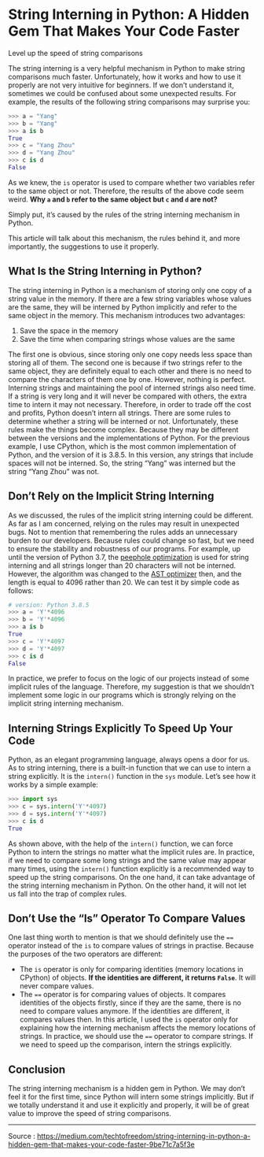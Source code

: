 # String Interning in Python: A Hidden Gem That Makes Your Code Faster
Level up the speed of string comparisons

The string interning is a very helpful mechanism in Python to make string comparisons much faster. Unfortunately, how it works and how to use it properly are not very intuitive for beginners. If we don’t understand it, sometimes we could be confused about some unexpected results.
For example, the results of the following string comparisons may surprise you:

```python
>>> a = "Yang"
>>> b = "Yang"
>>> a is b
True
>>> c = "Yang Zhou"
>>> d = "Yang Zhou"
>>> c is d
False
```

As we knew, the `is` operator is used to compare whether two variables refer to the same object or not. Therefore, the results of the above code seem weird. **Why `a` and `b` refer to the same object but `c` and `d` are not?**

Simply put, it’s caused by the rules of the string interning mechanism in Python.

This article will talk about this mechanism, the rules behind it, and more importantly, the suggestions to use it properly.

## What Is the String Interning in Python?
The string interning in Python is a mechanism of storing only one copy of a string value in the memory. If there are a few string variables whose values are the same, they will be interned by Python implicitly and refer to the same object in the memory.
This mechanism introduces two advantages:
1. Save the space in the memory
1. Save the time when comparing strings whose values are the same

The first one is obvious, since storing only one copy needs less space than storing all of them.
The second one is because if two strings refer to the same object, they are definitely equal to each other and there is no need to compare the characters of them one by one.
However, nothing is perfect. Interning strings and maintaining the pool of interned strings also need time. If a string is very long and it will never be compared with others, the extra time to intern it may not necessary.
Therefore, in order to trade off the cost and profits, Python doesn’t intern all strings. There are some rules to determine whether a string will be interned or not.
Unfortunately, these rules make the things become complex. Because they may be different between the versions and the implementations of Python.
For the previous example, I use CPython, which is the most common implementation of Python, and the version of it is 3.8.5. In this version, any strings that include spaces will not be interned. So, the string “Yang” was interned but the string “Yang Zhou” was not.

## Don’t Rely on the Implicit String Interning
As we discussed, the rules of the implicit string interning could be different. As far as I am concerned, relying on the rules may result in unexpected bugs. Not to mention that remembering the rules adds an unnecessary burden to our developers. Because rules could change so fast, but we need to ensure the stability and robustness of our programs.
For example, up until the version of Python 3.7, the [peephole optimization](https://github.com/python/cpython/blob/0f21fe6155227d11dc02bd3ef3b061de4ecea445/Python/peephole.c) is used for string interning and all strings longer than 20 characters will not be interned. However, the algorithm was changed to the [AST optimizer](https://github.com/python/cpython/blob/3.7/Python/ast_opt.c) then, and the length is equal to 4096 rather than 20.
We can test it by simple code as follows:

```python
# version: Python 3.8.5
>>> a = 'Y'*4096
>>> b = 'Y'*4096
>>> a is b
True
>>> c = 'Y'*4097
>>> d = 'Y'*4097
>>> c is d
False
```

In practice, we prefer to focus on the logic of our projects instead of some implicit rules of the language. Therefore, my suggestion is that we shouldn’t implement some logic in our programs which is strongly relying on the implicit string interning mechanism.

## Interning Strings Explicitly To Speed Up Your Code
Python, as an elegant programming language, always opens a door for us. As to string interning, there is a built-in function that we can use to intern a string explicitly. It is the `intern()` function in the `sys` module.
Let’s see how it works by a simple example:

```python
>>> import sys
>>> c = sys.intern('Y'*4097)
>>> d = sys.intern('Y'*4097)
>>> c is d
True
```

As shown above, with the help of the `intern()` function, we can force Python to intern the strings no matter what the implicit rules are.
In practice, if we need to compare some long strings and the same value may appear many times, using the `intern()` function explicitly is a recommended way to speed up the string comparisons.
On the one hand, it can take advantage of the string interning mechanism in Python. On the other hand, it will not let us fall into the trap of complex rules.

## Don’t Use the “Is” Operator To Compare Values
One last thing worth to mention is that we should definitely use the `==` operator instead of the `is` to compare values of strings in practise.
Because the purposes of the two operators are different:
- The `is` operator is only for comparing identities (memory locations in CPython) of objects. **If the identities are different, it returns `False`**. It will never compare values.
- The `==` operator is for comparing values of objects. It compares identities of the objects firstly, since if they are the same, there is no need to compare values anymore. If the identities are different, it compares values then.
In this article, I used the `is` operator only for explaining how the interning mechanism affects the memory locations of strings.
In practice, we should use the `==` operator to compare strings. If we need to speed up the comparison, intern the strings explicitly.

## Conclusion
The string interning mechanism is a hidden gem in Python. We may don’t feel it for the first time, since Python will intern some strings implicitly. But if we totally understand it and use it explicitly and properly, it will be of great value to improve the speed of string comparisons.

---

Source : https://medium.com/techtofreedom/string-interning-in-python-a-hidden-gem-that-makes-your-code-faster-9be71c7a5f3e